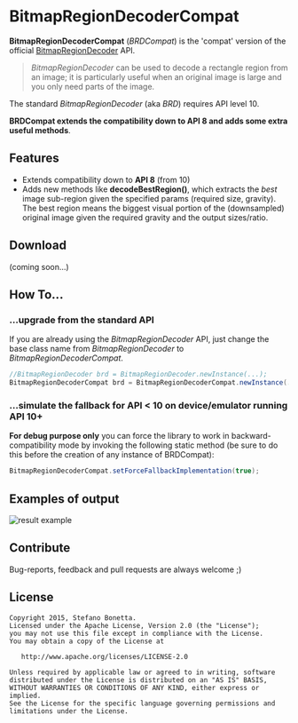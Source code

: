 # BitmapRegionDecoderCompat

**BitmapRegionDecoderCompat** (*BRDCompat*) is the 'compat' version of the official [BitmapRegionDecoder] API. 

 > *BitmapRegionDecoder* can be used to decode a rectangle region from an image; it is particularly useful when an original image is large and you only need parts of the image. 

The standard *BitmapRegionDecoder* (aka *BRD*) requires API level 10. 

**BRDCompat extends the compatibility down to API 8 and adds some extra useful methods**.



 Features
----

   
 - Extends compatibility down to **API 8** (from 10)
 - Adds new methods like **decodeBestRegion()**, which extracts the *best* image sub-region given the specified params (required size, gravity). The best region means the biggest visual portion of the (downsampled) original image given the required gravity and the output sizes/ratio.

Download
----
(coming soon...)

 How To...
----
 
 
### ...upgrade from the standard API

If you are already using the *BitmapRegionDecoder* API, just change the base class name from *BitmapRegionDecoder* to *BitmapRegionDecoderCompat*.

```java
//BitmapRegionDecoder brd = BitmapRegionDecoder.newInstance(...);
BitmapRegionDecoderCompat brd = BitmapRegionDecoderCompat.newInstance(...);
```


### ...simulate the fallback for API < 10 on device/emulator running API 10+
**For debug purpose only** you can force the library to work in backward-compatibility mode by invoking the following static method (be sure to do this before the creation of any instance of BRDCompat):
```java
BitmapRegionDecoderCompat.setForceFallbackImplementation(true);
```

Examples of output
----
![result example](http://s13.postimg.org/5okdzjqmv/brd.png)

Contribute
----
Bug-reports, feedback and pull requests are always welcome ;)

License
----

```
Copyright 2015, Stefano Bonetta.
Licensed under the Apache License, Version 2.0 (the "License");
you may not use this file except in compliance with the License.
You may obtain a copy of the License at

   http://www.apache.org/licenses/LICENSE-2.0

Unless required by applicable law or agreed to in writing, software
distributed under the License is distributed on an "AS IS" BASIS,
WITHOUT WARRANTIES OR CONDITIONS OF ANY KIND, either express or implied.
See the License for the specific language governing permissions and
limitations under the License.
```

[BitmapRegionDecoder]:http://developer.android.com/reference/android/graphics/BitmapRegionDecoder.html
